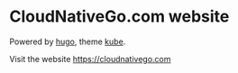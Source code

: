 # CloudNativeGo.com website

Powered by [hugo](https://gohugo.io), theme [kube](https://imperavi.com/kube/).

Visit the website https://cloudnativego.com